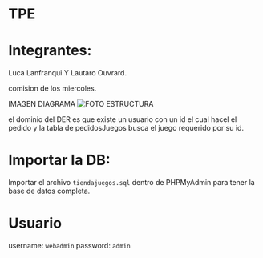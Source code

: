 # TPE
# Integrantes:

Luca Lanfranqui Y Lautaro Ouvrard.


comision de los miercoles.

IMAGEN DIAGRAMA
![FOTO ESTRUCTURA](https://github.com/user-attachments/assets/43cb8b60-d8a6-4a00-b586-e23df0885756)

el dominio del DER es que existe un usuario con un id el cual hacel el pedido y la tabla de pedidosJuegos busca el juego requerido por su id.

# Importar la DB:

Importar el archivo `tiendajuegos.sql` dentro de PHPMyAdmin para tener la base de datos completa.

# Usuario

username: `webadmin` 
password: `admin`
